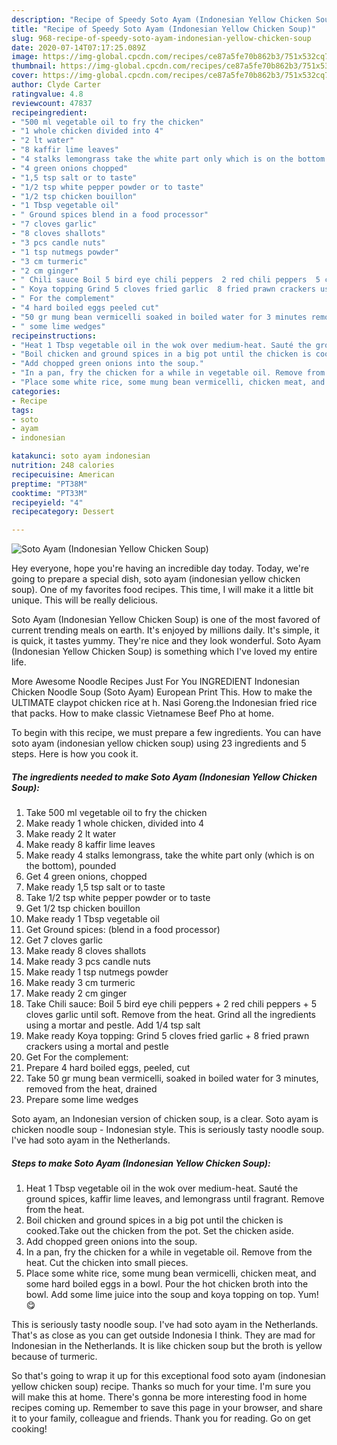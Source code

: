```yaml
---
description: "Recipe of Speedy Soto Ayam (Indonesian Yellow Chicken Soup)"
title: "Recipe of Speedy Soto Ayam (Indonesian Yellow Chicken Soup)"
slug: 968-recipe-of-speedy-soto-ayam-indonesian-yellow-chicken-soup
date: 2020-07-14T07:17:25.089Z
image: https://img-global.cpcdn.com/recipes/ce87a5fe70b862b3/751x532cq70/soto-ayam-indonesian-yellow-chicken-soup-recipe-main-photo.jpg
thumbnail: https://img-global.cpcdn.com/recipes/ce87a5fe70b862b3/751x532cq70/soto-ayam-indonesian-yellow-chicken-soup-recipe-main-photo.jpg
cover: https://img-global.cpcdn.com/recipes/ce87a5fe70b862b3/751x532cq70/soto-ayam-indonesian-yellow-chicken-soup-recipe-main-photo.jpg
author: Clyde Carter
ratingvalue: 4.8
reviewcount: 47837
recipeingredient:
- "500 ml vegetable oil to fry the chicken"
- "1 whole chicken divided into 4"
- "2 lt water"
- "8 kaffir lime leaves"
- "4 stalks lemongrass take the white part only which is on the bottom pounded"
- "4 green onions chopped"
- "1,5 tsp salt or to taste"
- "1/2 tsp white pepper powder or to taste"
- "1/2 tsp chicken bouillon"
- "1 Tbsp vegetable oil"
- " Ground spices blend in a food processor"
- "7 cloves garlic"
- "8 cloves shallots"
- "3 pcs candle nuts"
- "1 tsp nutmegs powder"
- "3 cm turmeric"
- "2 cm ginger"
- " Chili sauce Boil 5 bird eye chili peppers  2 red chili peppers  5 cloves garlic until soft Remove from the heat Grind all the ingredients using a mortar and pestle Add 14 tsp salt"
- " Koya topping Grind 5 cloves fried garlic  8 fried prawn crackers using a mortal and pestle"
- " For the complement"
- "4 hard boiled eggs peeled cut"
- "50 gr mung bean vermicelli soaked in boiled water for 3 minutes removed from the heat drained"
- " some lime wedges"
recipeinstructions:
- "Heat 1 Tbsp vegetable oil in the wok over medium-heat. Sauté the ground spices, kaffir lime leaves, and lemongrass until fragrant. Remove from the heat."
- "Boil chicken and ground spices in a big pot until the chicken is cooked.Take out the chicken from the pot. Set the chicken aside."
- "Add chopped green onions into the soup."
- "In a pan, fry the chicken for a while in vegetable oil. Remove from the heat. Cut the chicken into small pieces."
- "Place some white rice, some mung bean vermicelli, chicken meat, and some hard boiled eggs in a bowl. Pour the hot chicken broth into the bowl. Add some lime juice into the soup and koya topping on top. Yum! 😋"
categories:
- Recipe
tags:
- soto
- ayam
- indonesian

katakunci: soto ayam indonesian 
nutrition: 248 calories
recipecuisine: American
preptime: "PT38M"
cooktime: "PT33M"
recipeyield: "4"
recipecategory: Dessert

---
```



![Soto Ayam (Indonesian Yellow Chicken Soup)](https://img-global.cpcdn.com/recipes/ce87a5fe70b862b3/751x532cq70/soto-ayam-indonesian-yellow-chicken-soup-recipe-main-photo.jpg)

Hey everyone, hope you're having an incredible day today. Today, we're going to prepare a special dish, soto ayam (indonesian yellow chicken soup). One of my favorites food recipes. This time, I will make it a little bit unique. This will be really delicious.

Soto Ayam (Indonesian Yellow Chicken Soup) is one of the most favored of current trending meals on earth. It's enjoyed by millions daily. It's simple, it is quick, it tastes yummy. They're nice and they look wonderful. Soto Ayam (Indonesian Yellow Chicken Soup) is something which I've loved my entire life.

More Awesome Noodle Recipes Just For You INGREDIENT Indonesian Chicken Noodle Soup (Soto Ayam) European Print This. How to make the ULTIMATE claypot chicken rice at h. Nasi Goreng.the Indonesian fried rice that packs. How to make classic Vietnamese Beef Pho at home.


To begin with this recipe, we must prepare a few ingredients. You can have soto ayam (indonesian yellow chicken soup) using 23 ingredients and 5 steps. Here is how you cook it.

<!--inarticleads1-->

##### The ingredients needed to make Soto Ayam (Indonesian Yellow Chicken Soup):

1. Take 500 ml vegetable oil to fry the chicken
1. Make ready 1 whole chicken, divided into 4
1. Make ready 2 lt water
1. Make ready 8 kaffir lime leaves
1. Make ready 4 stalks lemongrass, take the white part only (which is on the bottom), pounded
1. Get 4 green onions, chopped
1. Make ready 1,5 tsp salt or to taste
1. Take 1/2 tsp white pepper powder or to taste
1. Get 1/2 tsp chicken bouillon
1. Make ready 1 Tbsp vegetable oil
1. Get  Ground spices: (blend in a food processor)
1. Get 7 cloves garlic
1. Make ready 8 cloves shallots
1. Make ready 3 pcs candle nuts
1. Make ready 1 tsp nutmegs powder
1. Make ready 3 cm turmeric
1. Make ready 2 cm ginger
1. Take  Chili sauce: Boil 5 bird eye chili peppers + 2 red chili peppers + 5 cloves garlic until soft. Remove from the heat. Grind all the ingredients using a mortar and pestle. Add 1/4 tsp salt
1. Make ready  Koya topping: Grind 5 cloves fried garlic + 8 fried prawn crackers using a mortal and pestle
1. Get  For the complement:
1. Prepare 4 hard boiled eggs, peeled, cut
1. Take 50 gr mung bean vermicelli, soaked in boiled water for 3 minutes, removed from the heat, drained
1. Prepare  some lime wedges


Soto ayam, an Indonesian version of chicken soup, is a clear. Soto ayam is chicken noodle soup - Indonesian style. This is seriously tasty noodle soup. I&#39;ve had soto ayam in the Netherlands. 

<!--inarticleads2-->

##### Steps to make Soto Ayam (Indonesian Yellow Chicken Soup):

1. Heat 1 Tbsp vegetable oil in the wok over medium-heat. Sauté the ground spices, kaffir lime leaves, and lemongrass until fragrant. Remove from the heat.
1. Boil chicken and ground spices in a big pot until the chicken is cooked.Take out the chicken from the pot. Set the chicken aside.
1. Add chopped green onions into the soup.
1. In a pan, fry the chicken for a while in vegetable oil. Remove from the heat. Cut the chicken into small pieces.
1. Place some white rice, some mung bean vermicelli, chicken meat, and some hard boiled eggs in a bowl. Pour the hot chicken broth into the bowl. Add some lime juice into the soup and koya topping on top. Yum! 😋


This is seriously tasty noodle soup. I&#39;ve had soto ayam in the Netherlands. That&#39;s as close as you can get outside Indonesia I think. They are mad for Indonesian in the Netherlands. It is like chicken soup but the broth is yellow because of turmeric. 

So that's going to wrap it up for this exceptional food soto ayam (indonesian yellow chicken soup) recipe. Thanks so much for your time. I'm sure you will make this at home. There's gonna be more interesting food in home recipes coming up. Remember to save this page in your browser, and share it to your family, colleague and friends. Thank you for reading. Go on get cooking!
